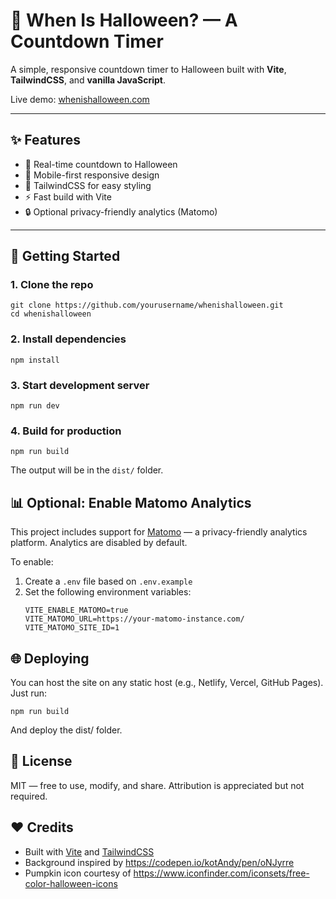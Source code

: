 # 🎃 When Is Halloween? — A Countdown Timer

A simple, responsive countdown timer to Halloween built with **Vite**, **TailwindCSS**, and **vanilla JavaScript**.

Live demo: [whenishalloween.com](https://www.whenishalloween.com)

---

## ✨ Features

- 📅 Real-time countdown to Halloween
- 📱 Mobile-first responsive design
- 🌙 TailwindCSS for easy styling
- ⚡ Fast build with Vite
- 🔒 Optional privacy-friendly analytics (Matomo)

---

## 🚀 Getting Started

### 1. Clone the repo

```shell
git clone https://github.com/yourusername/whenishalloween.git
cd whenishalloween
```

### 2. Install dependencies
```shell
npm install
```

### 3. Start development server
```shell
npm run dev
```

### 4. Build for production
```shell
npm run build
```

The output will be in the `dist/` folder.

## 📊 Optional: Enable Matomo Analytics

This project includes support for [Matomo](https://matomo.org/) — a privacy-friendly analytics platform. Analytics are disabled by default.

To enable:

1. Create a `.env` file based on `.env.example`
2. Set the following environment variables:
   ```
   VITE_ENABLE_MATOMO=true
   VITE_MATOMO_URL=https://your-matomo-instance.com/
   VITE_MATOMO_SITE_ID=1
   ```

## 🌐 Deploying
You can host the site on any static host (e.g., Netlify, Vercel, GitHub Pages). Just run:

```shell
npm run build
```

And deploy the dist/ folder.

## 👻 License
MIT — free to use, modify, and share. Attribution is appreciated but not required.

## ❤️ Credits
* Built with [Vite](https://vitejs.dev/) and [TailwindCSS](https://tailwindcss.com/)
* Background inspired by https://codepen.io/kotAndy/pen/oNJyrre
* Pumpkin icon courtesy of https://www.iconfinder.com/iconsets/free-color-halloween-icons